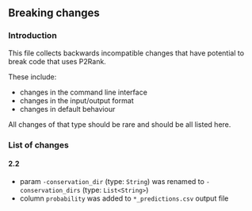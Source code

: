 
## Breaking changes

### Introduction

This file collects backwards incompatible changes that have potential to break code that uses P2Rank.

These include:

* changes in the command line interface 
* changes in the input/output format
* changes in default behaviour

All changes of that type should be rare and should be all listed here.

### List of changes

#### 2.2

* param `-conservation_dir` (type: `String`) was renamed to `-conservation_dirs` (type: `List<String>`)
* column `probability` was added to `*_predictions.csv` output file
